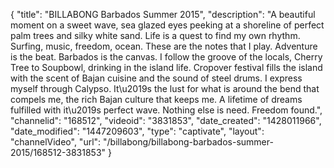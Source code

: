 {
    "title": "BILLABONG Barbados Summer 2015",
    "description": "A beautiful moment on a sweet wave, sea glazed eyes peeking at a shoreline of perfect palm trees and silky white sand. Life is a quest to find my own rhythm. Surfing, music, freedom, ocean. These are the notes that I play. Adventure is the beat. Barbados is the canvas. I follow the groove of the locals, Cherry Tree to Soupbowl, drinking in the island life. Cropover festival fills the island with the scent of Bajan cuisine and the sound of steel drums. I express myself through Calypso. It\u2019s the lust for what is around the bend that compels me, the rich Bajan culture that keeps me. A lifetime of dreams fulfilled with it\u2019s perfect wave. Nothing else is need. Freedom found.",
    "channelid": "168512",
    "videoid": "3831853",
    "date_created": "1428011966",
    "date_modified": "1447209603",
    "type": "captivate",
    "layout": "channelVideo",
    "url": "\/billabong\/billabong-barbados-summer-2015\/168512-3831853"
}